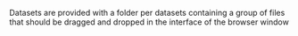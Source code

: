 Datasets are provided with a folder per datasets containing a group of files that should be dragged and dropped in the interface of the browser window
